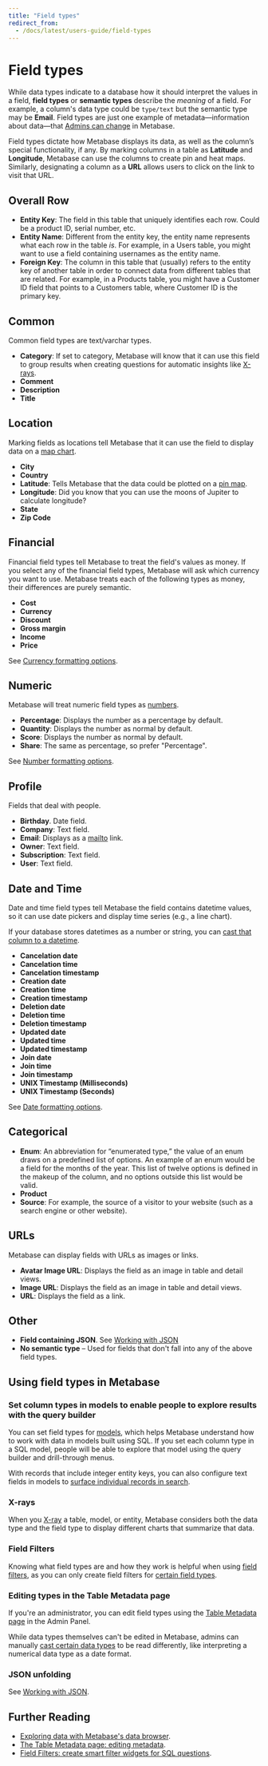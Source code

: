 ```yaml
---
title: "Field types"
redirect_from:
  - /docs/latest/users-guide/field-types
---
```


# Field types

While data types indicate to a database how it should interpret the values in a field, **field types** or **semantic types** describe the _meaning_ of a field. For example, a column's data type could be `type/text` but the semantic type may be **Email**. Field types are just one example of metadata—information about data—that [Admins can change](./metadata-editing.md) in Metabase.

Field types dictate how Metabase displays its data, as well as the column’s special functionality, if any. By marking columns in a table as **Latitude** and **Longitude**, Metabase can use the columns to create pin and heat maps. Similarly, designating a column as a **URL** allows users to click on the link to visit that URL.

## Overall Row

- **Entity Key**: The field in this table that uniquely identifies each row. Could be a product ID, serial number, etc.
- **Entity Name**: Different from the entity key, the entity name represents what each row in the table _is_. For example, in a Users table, you might want to use a field containing usernames as the entity name.
- **Foreign Key**: The column in this table that (usually) refers to the entity key of another table in order to connect data from different tables that are related. For example, in a Products table, you might have a Customer ID field that points to a Customers table, where Customer ID is the primary key.

## Common

Common field types are text/varchar types.

- **Category**: If set to category, Metabase will know that it can use this field to group results when creating questions for automatic insights like [X-rays](../exploration-and-organization/x-rays.md).
- **Comment**
- **Description**
- **Title**

## Location

Marking fields as locations tell Metabase that it can use the field to display data on a [map chart](../questions/sharing/visualizations/map.md).

- **City**
- **Country**
- **Latitude**: Tells Metabase that the data could be plotted on a [pin map](../questions/sharing/visualizations/map.md).
- **Longitude**: Did you know that you can use the moons of Jupiter to calculate longitude?
- **State**
- **Zip Code**

## Financial

Financial field types tell Metabase to treat the field's values as money. If you select any of the financial field types, Metabase will ask which currency you want to use. Metabase treats each of the following types as money, their differences are purely semantic.

- **Cost**
- **Currency**
- **Discount**
- **Gross margin**
- **Income**
- **Price**

See [Currency formatting options](../questions/sharing/visualizations/table.md#currency-formatting-options).

## Numeric

Metabase will treat numeric field types as [numbers](../questions/sharing/visualizations/table.md#number-formatting-options).

- **Percentage**: Displays the number as a percentage by default.
- **Quantity**: Displays the number as normal by default.
- **Score**: Displays the number as normal by default.
- **Share**: The same as percentage, so prefer "Percentage".

See [Number formatting options](../questions/sharing/visualizations/table.md#number-formatting-options).

## Profile

Fields that deal with people.

- **Birthday**. Date field.
- **Company**: Text field.
- **Email**: Displays as a [mailto](https://en.wikipedia.org/wiki/Mailto) link.
- **Owner**: Text field.
- **Subscription**: Text field.
- **User**: Text field.

## Date and Time

Date and time field types tell Metabase the field contains datetime values, so it can use date pickers and display time series (e.g., a line chart).

If your database stores datetimes as a number or string, you can [cast that column to a datetime](./metadata-editing.md#casting-to-a-specific-data-type).

- **Cancelation date**
- **Cancelation time**
- **Cancelation timestamp**
- **Creation date**
- **Creation time**
- **Creation timestamp**
- **Deletion date**
- **Deletion time**
- **Deletion timestamp**
- **Updated date**
- **Updated time**
- **Updated timestamp**
- **Join date**
- **Join time**
- **Join timestamp**
- **UNIX Timestamp (Milliseconds)**
- **UNIX Timestamp (Seconds)**

See [Date formatting options](../questions/sharing/visualizations/table.md#date-formatting-options).

## Categorical

- **Enum**: An abbreviation for “enumerated type,” the value of an enum draws on a predefined list of options. An example of an enum would be a field for the months of the year. This list of twelve options is defined in the makeup of the column, and no options outside this list would be valid.
- **Product**
- **Source**: For example, the source of a visitor to your website (such as a search engine or other website).

## URLs

Metabase can display fields with URLs as images or links.

- **Avatar Image URL**: Displays the field as an image in table and detail views.
- **Image URL**: Displays the field as an image in table and detail views.
- **URL**: Displays the field as a link.

## Other

- **Field containing JSON**. See [Working with JSON](./json-unfolding.md)
- **No semantic type** – Used for fields that don't fall into any of the above field types.

## Using field types in Metabase

### Set column types in models to enable people to explore results with the query builder

You can set field types for [models](./models.md), which helps Metabase understand how to work with data in models built using SQL. If you set each column type in a SQL model, people will be able to explore that model using the query builder and drill-through menus.

With records that include integer entity keys, you can also configure text fields in models to [surface individual records in search](./models.md#surface-individual-records-in-search-by-matching-against-this-column).

### X-rays

When you [X-ray](../exploration-and-organization/x-rays.md) a table, model, or entity, Metabase considers both the data type and the field type to display different charts that summarize that data.

### Field Filters

Knowing what field types are and how they work is helpful when using [field filters](https://www.metabase.com/learn/sql-questions/field-filters.html), as you can only create field filters for [certain field types](../questions/native-editor/sql-parameters.md#field-filter-compatible-types).

### Editing types in the Table Metadata page

If you're an administrator, you can edit field types using the [Table Metadata page](./metadata-editing.md) in the Admin Panel.

While data types themselves can't be edited in Metabase, admins can manually [cast certain data types](./metadata-editing.md#casting-to-a-specific-data-type) to be read differently, like interpreting a numerical data type as a date format.

### JSON unfolding

See [Working with JSON](./json-unfolding.md).

## Further Reading

- [Exploring data with Metabase's data browser](https://www.metabase.com/learn/getting-started/data-browser.html).
- [The Table Metadata page: editing metadata](./metadata-editing.md).
- [Field Filters: create smart filter widgets for SQL questions](https://www.metabase.com/learn/sql-questions/field-filters.html).

